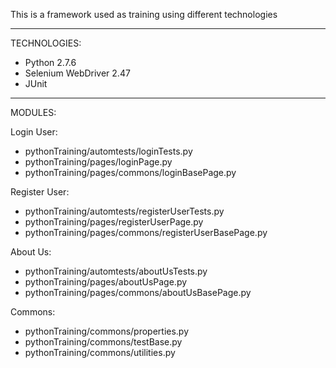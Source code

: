 This is a framework used as training using different technologies
___________________________________________________________________________________
TECHNOLOGIES:

- Python 2.7.6
- Selenium WebDriver 2.47
- JUnit

___________________________________________________________________________________
MODULES:

 Login User:
 - pythonTraining/automtests/loginTests.py
 - pythonTraining/pages/loginPage.py
 - pythonTraining/pages/commons/loginBasePage.py
 
 Register User:
 - pythonTraining/automtests/registerUserTests.py
 - pythonTraining/pages/registerUserPage.py
 - pythonTraining/pages/commons/registerUserBasePage.py
 
 About Us:
 - pythonTraining/automtests/aboutUsTests.py
 - pythonTraining/pages/aboutUsPage.py
 - pythonTraining/pages/commons/aboutUsBasePage.py
 
 Commons:
 - pythonTraining/commons/properties.py
 - pythonTraining/commons/testBase.py
 - pythonTraining/commons/utilities.py